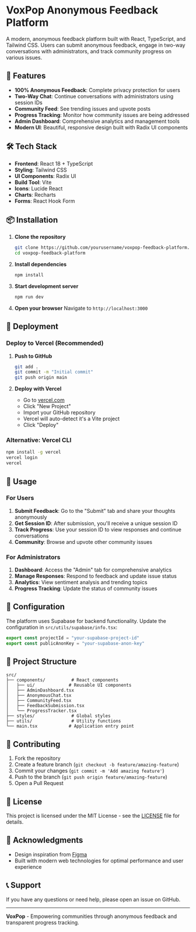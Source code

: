 # VoxPop Anonymous Feedback Platform

A modern, anonymous feedback platform built with React, TypeScript, and Tailwind CSS. Users can submit anonymous feedback, engage in two-way conversations with administrators, and track community progress on various issues.

## 🚀 Features

- **100% Anonymous Feedback**: Complete privacy protection for users
- **Two-Way Chat**: Continue conversations with administrators using session IDs
- **Community Feed**: See trending issues and upvote posts
- **Progress Tracking**: Monitor how community issues are being addressed
- **Admin Dashboard**: Comprehensive analytics and management tools
- **Modern UI**: Beautiful, responsive design built with Radix UI components

## 🛠️ Tech Stack

- **Frontend**: React 18 + TypeScript
- **Styling**: Tailwind CSS
- **UI Components**: Radix UI
- **Build Tool**: Vite
- **Icons**: Lucide React
- **Charts**: Recharts
- **Forms**: React Hook Form

## 📦 Installation

1. **Clone the repository**
   ```bash
   git clone https://github.com/yourusername/voxpop-feedback-platform.git
   cd voxpop-feedback-platform
   ```

2. **Install dependencies**
   ```bash
   npm install
   ```

3. **Start development server**
   ```bash
   npm run dev
   ```

4. **Open your browser**
   Navigate to `http://localhost:3000`

## 🚀 Deployment

### Deploy to Vercel (Recommended)

1. **Push to GitHub**
   ```bash
   git add .
   git commit -m "Initial commit"
   git push origin main
   ```

2. **Deploy with Vercel**
   - Go to [vercel.com](https://vercel.com)
   - Click "New Project"
   - Import your GitHub repository
   - Vercel will auto-detect it's a Vite project
   - Click "Deploy"

### Alternative: Vercel CLI

```bash
npm install -g vercel
vercel login
vercel
```

## 📱 Usage

### For Users
1. **Submit Feedback**: Go to the "Submit" tab and share your thoughts anonymously
2. **Get Session ID**: After submission, you'll receive a unique session ID
3. **Track Progress**: Use your session ID to view responses and continue conversations
4. **Community**: Browse and upvote other community issues

### For Administrators
1. **Dashboard**: Access the "Admin" tab for comprehensive analytics
2. **Manage Responses**: Respond to feedback and update issue status
3. **Analytics**: View sentiment analysis and trending topics
4. **Progress Tracking**: Update the status of community issues

## 🔧 Configuration

The platform uses Supabase for backend functionality. Update the configuration in `src/utils/supabase/info.tsx`:

```typescript
export const projectId = "your-supabase-project-id"
export const publicAnonKey = "your-supabase-anon-key"
```

## 📁 Project Structure

```
src/
├── components/          # React components
│   ├── ui/             # Reusable UI components
│   ├── AdminDashboard.tsx
│   ├── AnonymousChat.tsx
│   ├── CommunityFeed.tsx
│   ├── FeedbackSubmission.tsx
│   └── ProgressTracker.tsx
├── styles/              # Global styles
├── utils/               # Utility functions
└── main.tsx            # Application entry point
```

## 🤝 Contributing

1. Fork the repository
2. Create a feature branch (`git checkout -b feature/amazing-feature`)
3. Commit your changes (`git commit -m 'Add amazing feature'`)
4. Push to the branch (`git push origin feature/amazing-feature`)
5. Open a Pull Request

## 📄 License

This project is licensed under the MIT License - see the [LICENSE](LICENSE) file for details.

## 🙏 Acknowledgments

- Design inspiration from [Figma](https://www.figma.com/design/OSajssuZRMLBzA0Z1DD2ir/VoxPop-Anonymous-Feedback-Platform)
- Built with modern web technologies for optimal performance and user experience

## 📞 Support

If you have any questions or need help, please open an issue on GitHub.

---

**VoxPop** - Empowering communities through anonymous feedback and transparent progress tracking.
  